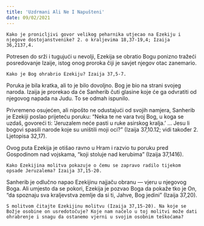 ```yaml
---
title: 'Uzdrmani Ali Ne I Napušteni'
date: 09/02/2021
---
```


`Kako je pronicljivi govor velikog peharnika utjecao na Ezekiju i njegove dostojanstvenike? 2. o kraljevima 18,37-19,4; Izaija 36,2137,4.`

Potresen do srži i tugujući u nevolji, Ezekija se obratio Bogu ponizno tražeći posredovanje Izaije, istog onog proroka čiji je savjet njegov otac zanemario.

`Kako je Bog ohrabrio Ezekiju? Izaija 37,5-7.`

Poruka je bila kratka, ali to je bilo dovoljno. Bog je bio na strani svojeg naroda. Izaija je prorekao da će Sanherib čuti glasine koje će ga odvratiti od njegovog napada na Judu. To se odmah ispunilo.

Privremeno osujećen, ali nipošto ne odustajući od svojih namjera, Sanherib je Ezekiji poslao prijeteću poruku: “Neka te ne vara tvoj Bog, u koga se uzdaš, govoreći ti: ‘Jeruzalem neće pasti u ruke asirskog kralja.’ … Jesu li bogovi spasili narode koje su uništili moji oci?” (Izaija 37,10.12; vidi također 2. Ljetopisa 32,17).

Ovog puta Ezekija je otišao ravno u Hram i razvio tu poruku pred Gospodinom nad vojskama, “koji stoluje nad kerubima” (Izaija 37,1416).

`Kako Ezekijina molitva pokazuje o čemu se zapravo radilo tijekom opsade Jeruzalema? Izaija 37,15-20.`

Sanherib je odlučno napao Ezekijinu najjaču obranu — vjeru u njegovog Boga. Ali umjesto da se pokori, Ezekija je pozvao Boga da pokaže tko je On, “da spoznaju sva kraljevstva zemlje da si ti, Jahve, Bog jedini” (Izaija 37,20).

`S molitvom čitajte Ezekijinu molitvu (Izaija 37,15-20). Na koje se Božje osobine on usredotočuje? Koje nam načelo u toj molitvi može dati ohrabrenje i snagu da ostanemo vjerni u svojim osobnim teškoćama?`